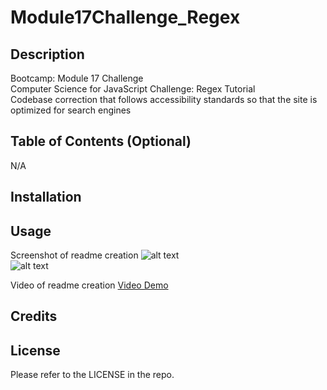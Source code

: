 # Module17Challenge_Regex

## Description

Bootcamp: Module 17 Challenge <br />
Computer Science for JavaScript Challenge: Regex Tutorial <br />
Codebase correction that follows accessibility standards so that the site is optimized for search engines <br />


## Table of Contents (Optional)

N/A

## Installation



## Usage
Screenshot of readme creation
![alt text](placeholder) <br />
![alt text](placeholder)

Video of readme creation
[Video Demo](placeholder)

## Credits


## License

Please refer to the LICENSE in the repo.